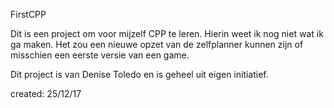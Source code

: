 FirstCPP

Dit is een project om voor mijzelf CPP te leren. Hierin weet ik nog niet wat ik ga maken.
Het zou een nieuwe opzet van de zelfplanner kunnen zijn of misschien een eerste versie van een game.

Dit project is van Denise Toledo en is geheel uit eigen initiatief.

created: 25/12/17
